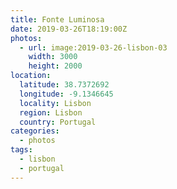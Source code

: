 ```yaml
---
title: Fonte Luminosa
date: 2019-03-26T18:19:00Z
photos:
  - url: image:2019-03-26-lisbon-03
    width: 3000
    height: 2000
location:
  latitude: 38.7372692
  longitude: -9.1346645
  locality: Lisbon
  region: Lisbon
  country: Portugal
categories:
  - photos
tags:
  - lisbon
  - portugal
---
```

